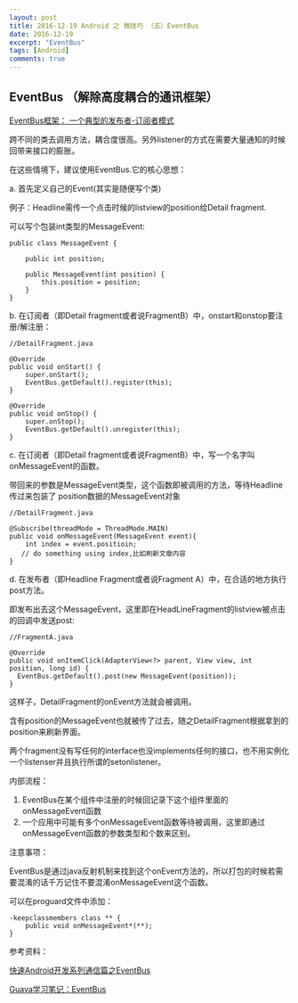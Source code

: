 ```yaml
---
layout: post
title: 2016-12-19 Android 之 微技巧 （五）EventBus
date: 2016-12-19
excerpt: "EventBus"
tags: [Android]
comments: true
---
```



## EventBus （解除高度耦合的通讯框架）

[EventBus框架： 一个典型的发布者-订阅者模式](https://github.com/greenrobot/EventBus )

跨不同的类去调用方法，耦合度很高。另外listener的方式在需要大量通知的时候回带来接口的膨胀。

在这些情境下，建议使用EventBus.它的核心思想：

a. 首先定义自己的Event(其实是随便写个类)

例子：Headline需传一个点击时候的listview的position给Detail fragment. 

可以写个包装int类型的MessageEvent:
   
    public class MessageEvent {
    
        public int position;
    
        public MessageEvent(int position) {
            this.position = position;
        }
    }
    
b.  在订阅者（即Detail fragment或者说FragmentB）中，onstart和onstop要注册/解注册：

    //DetailFragment.java
    
    @Override
    public void onStart() {
        super.onStart();
        EventBus.getDefault().register(this);
    }
    
    @Override
    public void onStop() {
        super.onStop();
        EventBus.getDefault().unregister(this);
    }

c. 在订阅者（即Detail fragment或者说FragmentB）中，写一个名字叫onMessageEvent的函数。

带回来的参数是MessageEvent类型，这个函数即被调用的方法，等待Headline传过来包装了 position数据的MessageEvent对象

    //DetailFragment.java
        
    @Subscribe(threadMode = ThreadMode.MAIN)  
    public void onMessageEvent(MessageEvent event){
        int index = event.positioin;
       // do something using index,比如刷新文章内容
    }

d. 在发布者（即Headline Fragment或者说Fragment A）中，在合适的地方执行post方法。

即发布出去这个MessageEvent，这里即在HeadLineFragment的listview被点击的回调中发送post:

    //FragmentA.java
    
    @Override 
    public void onItemClick(AdapterView<?> parent, View view, int position, long id) {        
      EventBus.getDefault().post(new MessageEvent(position));
    }


这样子，DetailFragment的onEvent方法就会被调用。

含有position的MessageEvent也就被传了过去，随之DetailFragment根据拿到的position来刷新界面。

两个fragment没有写任何的interface也没implements任何的接口，也不用实例化一个listenser并且执行所谓的setonlistener。

内部流程：

1. EventBus在某个组件中注册的时候回记录下这个组件里面的onMessageEvent函数
2. 一个应用中可能有多个onMessageEvent函数等待被调用，这里即通过onMessageEvent函数的参数类型和个数来区别。

注意事项：

EventBus是通过java反射机制来找到这个onEvent方法的，所以打包的时候若需要混淆的话千万记住不要混淆onMessageEvent这个函数。

可以在proguard文件中添加：

    -keepclassmembers class ** {
        public void onMessageEvent*(**);
    }

参考资料：

[快速Android开发系列通信篇之EventBus](http://www.cnblogs.com/angeldevil/p/3715934.html)

[Guava学习笔记：EventBus](http://www.cnblogs.com/peida/p/EventBus.html)
